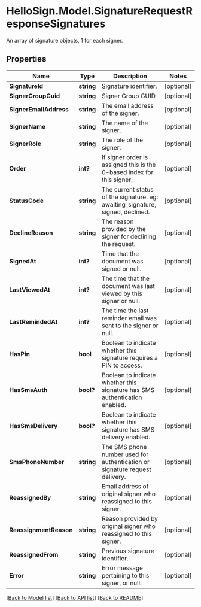 # HelloSign.Model.SignatureRequestResponseSignatures
An array of signature objects, 1 for each signer.

## Properties

Name | Type | Description | Notes
------------ | ------------- | ------------- | -------------
**SignatureId** | **string** |  Signature identifier.  | [optional] 
**SignerGroupGuid** | **string** |  Signer Group GUID  | [optional] 
**SignerEmailAddress** | **string** |  The email address of the signer.  | [optional] 
**SignerName** | **string** |  The name of the signer.  | [optional] 
**SignerRole** | **string** |  The role of the signer.  | [optional] 
**Order** | **int?** |  If signer order is assigned this is the 0-based index for this signer.  | [optional] 
**StatusCode** | **string** |  The current status of the signature. eg: awaiting_signature, signed, declined.  | [optional] 
**DeclineReason** | **string** |  The reason provided by the signer for declining the request.  | [optional] 
**SignedAt** | **int?** |  Time that the document was signed or null.  | [optional] 
**LastViewedAt** | **int?** |  The time that the document was last viewed by this signer or null.  | [optional] 
**LastRemindedAt** | **int?** |  The time the last reminder email was sent to the signer or null.  | [optional] 
**HasPin** | **bool** |  Boolean to indicate whether this signature requires a PIN to access.  | [optional] 
**HasSmsAuth** | **bool?** |  Boolean to indicate whether this signature has SMS authentication enabled.  | [optional] 
**HasSmsDelivery** | **bool?** |  Boolean to indicate whether this signature has SMS delivery enabled.  | [optional] 
**SmsPhoneNumber** | **string** |  The SMS phone number used for authentication or signature request delivery.  | [optional] 
**ReassignedBy** | **string** |  Email address of original signer who reassigned to this signer.  | [optional] 
**ReassignmentReason** | **string** |  Reason provided by original signer who reassigned to this signer.  | [optional] 
**ReassignedFrom** | **string** |  Previous signature identifier.  | [optional] 
**Error** | **string** |  Error message pertaining to this signer, or null.  | [optional] 

[[Back to Model list]](../README.md#documentation-for-models) [[Back to API list]](../README.md#documentation-for-api-endpoints) [[Back to README]](../README.md)


